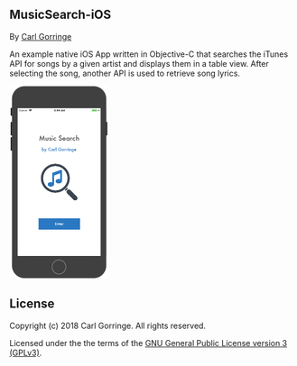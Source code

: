 ## MusicSearch-iOS

By [Carl Gorringe](http://carl.gorringe.org)

An example native iOS App written in Objective-C that searches the iTunes API for songs by a given artist and displays them in a table view.  After selecting the song, another API is used to retrieve song lyrics.


![](img/screenshot1.png)


## License

Copyright (c) 2018 Carl Gorringe. All rights reserved.

Licensed under the the terms of the [GNU General Public License version 3 (GPLv3)](http://www.gnu.org/licenses/gpl-3.0.html).
